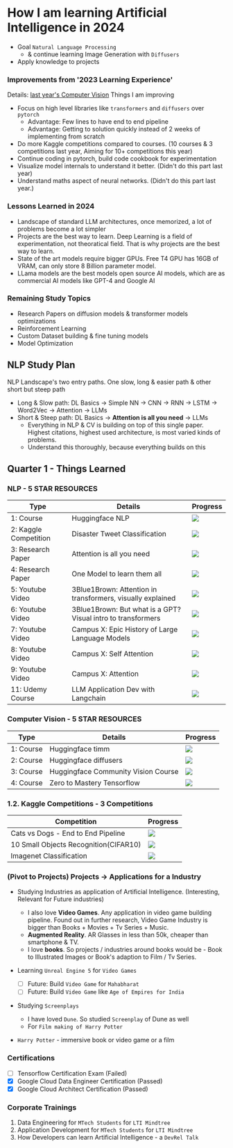 # How I am learning Artificial Intelligence in 2024
- Goal `Natural Language Processing`
  - & continue learning Image Generation with `Diffusers`
- Apply knowledge to projects

### Improvements from '2023 Learning Experience'
Details: [last year's Computer Vision](https://github.com/ajinkyakolhe112/Mastering-Deep-Learning-in-2023)
Things I am improving
  - Focus on high level libraries like `transformers` and `diffusers` over `pytorch`
    - Advantage: Few lines to have end to end pipeline
    - Advantage: Getting to solution quickly instead of 2 weeks of implementing from scratch
  - Do more Kaggle competitions compared to courses.    (10 courses & 3 competitions last year, Aiming for 10+ competitions this year)
  - Continue coding in pytorch, build code cookbook for experimentation
  - Visualize model internals to understand it better.  (Didn't do this part last year)
  - Understand maths aspect of neural networks.         (Didn't do this part last year.)

### Lessons Learned in 2024
- Landscape of standard LLM architectures, once memorized, a lot of problems become a lot simpler
- Projects are the best way to learn. Deep Learning is a field of experimentation, not theoratical field. That is why projects are the best way to learn.
- State of the art models require bigger GPUs. Free T4 GPU has 16GB of VRAM, can only store 8 Billion parameter model. 
- LLama models are the best models open source AI models, which are as commercial AI models like GPT-4 and Google AI

### Remaining Study Topics
- Research Papers on diffusion models & transformer models optimizations
- Reinforcement Learning
- Custom Dataset building & fine tuning models
- Model Optimization 

## NLP Study Plan
NLP Landscape's two entry paths. One slow, long & easier path & other short but steep path
  - Long & Slow path:   DL Basics -> Simple NN -> CNN -> RNN -> LSTM -> Word2Vec -> Attention -> LLMs
  - Short & Steep path: DL Basics -> **Attention is all you need** -> LLMs
    - Everything in NLP & CV is building on top of this single paper. Highest citations, highest used architecture, is most varied kinds of problems.
    - Understand this thoroughly, because everything builds on this

## Quarter 1 - Things Learned

### NLP - 5 STAR RESOURCES
|   Type                |    Details                        | Progress                            |
| ---------             | ----------                        | --------------------------------    |
1: Course               | Huggingface NLP                   | ![](https://geps.dev/progress/100)  |
2: Kaggle Competition   | Disaster Tweet Classification     | ![](https://geps.dev/progress/100)  |
3: Research Paper       | Attention is all you need         | ![](https://geps.dev/progress/100)  |
4: Research Paper       | One Model to learn them all       | ![](https://geps.dev/progress/100)  |
5: Youtube Video        | 3Blue1Brown: Attention in transformers, visually explained            | ![](https://geps.dev/progress/100)  |
6: Youtube Video        | 3Blue1Brown: But what is a GPT? Visual intro to transformers          | ![](https://geps.dev/progress/100)  |
7: Youtube Video        | Campus X: Epic History of Large Language Models                       | ![](https://geps.dev/progress/100)  |
8: Youtube Video        | Campus X: Self Attention          | ![](https://geps.dev/progress/100)  |
9: Youtube Video        | Campus X: Attention               | ![](https://geps.dev/progress/100)  |
11: Udemy Course        | LLM Application Dev with Langchain| ![](https://geps.dev/progress/10)   | 

### Computer Vision - 5 STAR RESOURCES
|   Type                |    Details                        | Progress                            |
| ---------             | ----------                        | --------------------------------    |
1: Course               | Huggingface timm                    | ![](https://geps.dev/progress/100)  |
2: Course               | Huggingface diffusers               | ![](https://geps.dev/progress/100)  |
3: Course               | Huggingface Community Vision Course | ![](https://geps.dev/progress/100)  |
4: Course               | Zero to Mastery Tensorflow          | ![](https://geps.dev/progress/100)  |

### 1.2. Kaggle Competitions - 3 Competitions


| Competition                                 | Progress                           |
| ---------------------------------------     | ------------------------------------ |
| Cats vs Dogs - End to End Pipeline          | ![](https://geps.dev/progress/100) |
| 10 Small Objects Recognition(CIFAR10)       | ![](https://geps.dev/progress/100) |
| Imagenet Classification                     | ![](https://geps.dev/progress/100) |


### (Pivot to Projects) Projects -> Applications for a Industry
- Studying Industries as application of Artificial Intelligence. (Interesting, Relevant for Future industries)
  - I also love **Video Games**. Any application in video game building pipeline. Found out in further research, Video Game Industry is bigger than Books + Movies + Tv Series + Music.
  - **Augmented Reality**. AR Glasses in less than 50k, cheaper than smartphone & TV.
  - I love **books**. So projects / industries around books would be - Book to Illustrated Images or Book's adaption to Film / Tv Series. 

- Learning `Unreal Engine 5` for `Video Games`
  - [ ] Future: Build `Video Game` for `Mahabharat`
  - [ ] Future: Build `Video Game` like `Age of Empires for India`
- Studying `Screenplays`
  - I have loved `Dune`. So studied `Screenplay` of Dune as well
  - For `Film making of Harry Potter`
- `Harry Potter` - immersive book or video game or a film

### Certifications
- [ ] Tensorflow Certification Exam (Failed)
- [x] Google Cloud Data Engineer Certification (Passed)
- [x] Google Cloud Architect Certification     (Passed)

### Corporate Trainings
1. Data Engineering for `MTech Students` for `LTI Mindtree`
2. Application Development for `MTech Students` for `LTI Mindtree`
3. How Developers can learn Artificial Intelligence - a `DevRel Talk`
